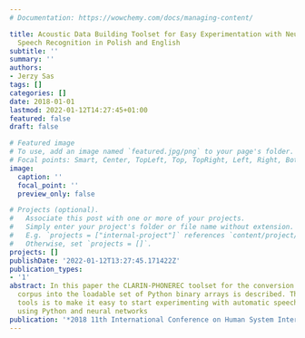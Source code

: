 ```yaml
---
# Documentation: https://wowchemy.com/docs/managing-content/

title: Acoustic Data Building Toolset for Easy Experimentation with Neural Network-based
  Speech Recognition in Polish and English
subtitle: ''
summary: ''
authors:
- Jerzy Sas
tags: []
categories: []
date: 2018-01-01
lastmod: 2022-01-12T14:27:45+01:00
featured: false
draft: false

# Featured image
# To use, add an image named `featured.jpg/png` to your page's folder.
# Focal points: Smart, Center, TopLeft, Top, TopRight, Left, Right, BottomLeft, Bottom, BottomRight.
image:
  caption: ''
  focal_point: ''
  preview_only: false

# Projects (optional).
#   Associate this post with one or more of your projects.
#   Simply enter your project's folder or file name without extension.
#   E.g. `projects = ["internal-project"]` references `content/project/deep-learning/index.md`.
#   Otherwise, set `projects = []`.
projects: []
publishDate: '2022-01-12T13:27:45.171422Z'
publication_types:
- '1'
abstract: In this paper the CLARIN-PHONEREC toolset for the conversion of an acoustic
  corpus into the loadable set of Python binary arrays is described. The aim of the
  tools is to make it easy to start experimenting with automatic speech recognition
  using Python and neural networks
publication: '*2018 11th International Conference on Human System Interaction (HSI)*'
---
```

